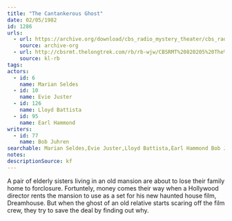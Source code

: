 ```yaml
---
title: "The Cantankerous Ghost"
date: 02/05/1982
id: 1286
urls: 
  - url: https://archive.org/download/cbs_radio_mystery_theater/cbs_radio_mystery_theater-1251-1300.zip/cbs_radio_mystery_theater-1251-1300%2Fcbsrmt_1286_the_cantankerous_ghost.mp3
    source: archive-org
  - url: http://cbsrmt.thelongtrek.com/rb/rb-wjw/CBSRMT%20820205%20The%20Cantankerous%20Ghost_wjw.mp3
    source: kl-rb
tags: 
actors:  
  - id: 6
    name: Marian Seldes  
  - id: 10
    name: Evie Juster  
  - id: 126
    name: Lloyd Battista  
  - id: 95
    name: Earl Hammond
writers:  
  - id: 77
    name: Bob Juhren
searchable: Marian Seldes,Evie Juster,Lloyd Battista,Earl Hammond Bob Juhren
notes: 
descriptionSource: kf
---
```

A pair of elderly sisters living in an old mansion are about to lose their family home to forclosure. Fortuntely, money comes their way when a Hollywood director rents the mansion to use as a set for his new haunted house film, Dreamhouse. But when the ghost of an old relative starts scaring off the film crew, they try to save the deal by finding out why.